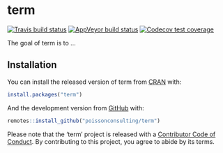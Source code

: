 
<!-- README.md is generated from README.Rmd. Please edit that file -->

# term

<!-- badges: start -->

[![Travis build
status](https://travis-ci.com/poissonconsulting/term.svg?branch=master)](https://travis-ci.com/poissonconsulting/term)
[![AppVeyor build
status](https://ci.appveyor.com/api/projects/status/github/poissonconsulting/term?branch=master&svg=true)](https://ci.appveyor.com/project/poissonconsulting/term)
[![Codecov test
coverage](https://codecov.io/gh/poissonconsulting/term/branch/master/graph/badge.svg)](https://codecov.io/gh/poissonconsulting/term?branch=master)
<!-- badges: end -->

The goal of term is to …

## Installation

You can install the released version of term from
[CRAN](https://CRAN.R-project.com) with:

``` r
install.packages("term")
```

And the development version from [GitHub](https://github.com/) with:

``` r
remotes::install_github("poissonconsulting/term")
```

Please note that the ‘term’ project is released with a [Contributor Code
of Conduct](CODE_OF_CONDUCT.md). By contributing to this project, you
agree to abide by its terms.
